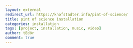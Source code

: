 ```yaml
---
layout: external
redirect_url: https://khofstadter.info/pint-of-science/
title: pint of science installation
categories: installation
tags: [project, installation, music, video]
author: tEdör
comment: true
---
```

